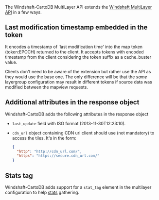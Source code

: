 The Windshaft-CartoDB MultiLayer API extends the [Windshaft MultiLayer API](https://github.com/CartoDB/Windshaft/blob/master/doc/internal/multilayer-API.md) in a few ways.

## Last modification timestamp embedded in the token

It encodes a timestamp of 'last modification time' into the map token (token:EPOCH) returned to the client.
It accepts tokens with encoded timestamp from the client considering the token suffix as a cache_buster value.

Clients don't need to be aware of the extension but rather use the API as they would use the base one.
The only difference will be that the _same_ layergroup configuration may result in different tokens if source data was modified between the mapview requests. 

## Additional attributes in the response object

Windshaft-CartoDB adds the following attributes in the response object

- ``last_update`` field with ISO format (2013-11-30T12:23:10).
- ``cdn_url`` object containing CDN url client should use (not mandatory) to access the tiles. It's in the form:

   ```json
   {
     "http": "http://cdn_url.com/",
     "https": "https://secure.cdn_url.com/"
   }
   ```


## Stats tag

Windshaft-CartoDB adds support for a ``stat_tag`` element in the multilayer configuration to help [stats](https://github.com/CartoDB/Windshaft-cartodb/wiki/Redis-stats-format) gathering.